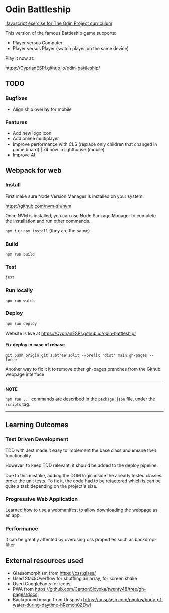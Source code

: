 # Odin Battleship

[Javascript exercise for The Odin Project curriculum](https://www.theodinproject.com/lessons/node-path-javascript-battleship)

This version of the famous Battleship game supports:
- Player versus Computer
- Player versus Player (switch player on the same device)

Play it now at:

https://CyprianESPI.github.io/odin-battleship/

## TODO

### Bugfixes

- Align ship overlay for mobile

### Features

- Add new logo icon
- Add online multiplayer
- Improve performance with CLS (replace only children that changed in game board) | 74 now in lighthouse (mobile)
- Improve AI

## Webpack for web

### Install

First make sure Node Version Manager is installed on your system.

https://github.com/nvm-sh/nvm

Once NVM is installed, you can use Node Package Manager to complete the installation and run other commands.

`npm i` or `npm install` (they are the same)

### Build

`npm run build`

### Test

`jest`

### Run locally

`npm run watch`

### Deploy

`npm run deploy`

Website is live at https://CyprianESPI.github.io/odin-battleship/

#### Fix deploy in case of rebase

`git push origin git subtree split --prefix 'dist' main:gh-pages --force`

Another way to fix it it to remove other gh-pages branches from the Github webpage interface

---

**NOTE**

`npm run ...` commands are described in the `package.json` file, under the `scripts` tag.

---

## Learning Outcomes

### Test Driven Development

TDD with Jest made it easy to implement the base class and ensure their functionality.

However, to keep TDD relevant, it should be added to the deploy pipeline.

Due to this mistake, adding the DOM logic inside the already tested classes broke the unit tests. To fix it, the code had to be refactored which is can be quite a task depending on the project's size.

### Progressive Web Application

Learned how to use a webmanifest to allow downloading the webpage as an app.

### Performance

It can be greatly affected by overusing css properties such as backdrop-filter

## External resources used

- Glassomorphism from https://css.glass/
- Used StackOverflow for shuffling an array, for screen shake
- Used GoogleFonts for icons
- PWA from https://github.com/CarsonSlovoka/twenty48/tree/gh-pages/docs
- Background image from Unspash https://unsplash.com/photos/body-of-water-during-daytime-hRemch0ZDwI
